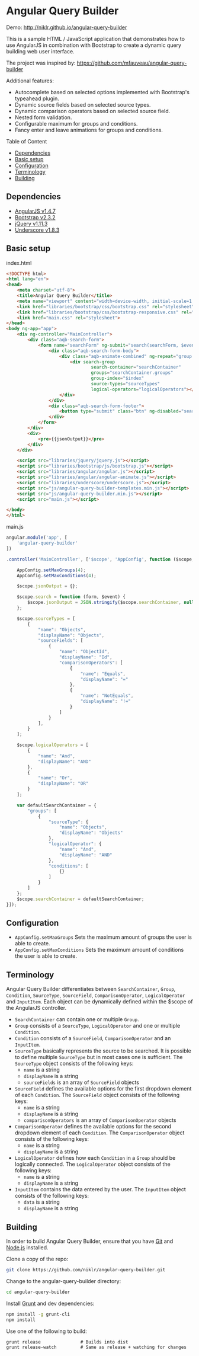 Angular Query Builder
=========

Demo: http://niklr.github.io/angular-query-builder

This is a sample HTML / JavaScript application that demonstrates how to use AngularJS in combination with Bootstrap to create a dynamic query building web user interface.

The project was inspired by: https://github.com/mfauveau/angular-query-builder

Additional features:
* Autocomplete based on selected options implemented with Bootstrap's typeahead plugin.
* Dynamic source fields based on selected source types.
* Dynamic comparison operators based on selected source field.
* Nested form validation.
* Configurable maximum for groups and conditions.
* Fancy enter and leave animations for groups and conditions.

Table of Content
* [Dependencies](#dependencies)
* [Basic setup](#basic_setup)
* [Configuration](#configuration)
* [Terminology](#terminology)
* [Building](#building)

## Dependencies <a name="dependencies"></a>

* [AngularJS v1.4.7](https://angularjs.org/)
* [Bootstrap v2.3.2](http://getbootstrap.com/2.3.2)
* [jQuery v1.11.3](https://jquery.com/)
* [Underscore v1.8.3](http://underscorejs.org/)

## Basic setup <a name="basic_setup"></a>

index.html

```html
<!DOCTYPE html>
<html lang="en">
<head>
    <meta charset="utf-8">
    <title>Angular Query Builder</title>
    <meta name="viewport" content="width=device-width, initial-scale=1.0">
    <link href="libraries/bootstrap/css/bootstrap.css" rel="stylesheet">
    <link href="libraries/bootstrap/css/bootstrap-responsive.css" rel="stylesheet">
    <link href="main.css" rel="stylesheet">
</head>
<body ng-app="app">
    <div ng-controller="MainController">
        <div class="aqb-search-form">
            <form name="searchForm" ng-submit="search(searchForm, $event)">
                <div class="aqb-search-form-body">
                    <div class="aqb-animate-combined" ng-repeat="group in searchContainer.groups | orderBy:'index'">
                        <div search-group
                                search-container="searchContainer"
                                groups="searchContainer.groups"
                                group-index="$index"
                                source-types="sourceTypes"
                                logical-operators="logicalOperators"></div>
                    </div>
                </div>
                <div class="aqb-search-form-footer">
                    <button type="submit" class="btn" ng-disabled="searchForm.$invalid">Search</button>
                </div>
            </form>
        </div>
        <div>
            <pre>{{jsonOutput}}</pre>
        </div>        
    </div>

    <script src="libraries/jquery/jquery.js"></script>
    <script src="libraries/bootstrap/js/bootstrap.js"></script>
    <script src="libraries/angular/angular.js"></script>
    <script src="libraries/angular/angular-animate.js"></script>
    <script src="libraries/underscore/underscore.js"></script>
    <script src="js/angular-query-builder-templates.min.js"></script>
    <script src="js/angular-query-builder.min.js"></script>
    <script src="main.js"></script>

</body>
</html>
```

main.js

```js
angular.module('app', [
    'angular-query-builder'
])

.controller('MainController', ['$scope', 'AppConfig', function ($scope, AppConfig) {

    AppConfig.setMaxGroups(4);
    AppConfig.setMaxConditions(4);

    $scope.jsonOutput = {};

    $scope.search = function (form, $event) {
        $scope.jsonOutput = JSON.stringify($scope.searchContainer, null, 4);
    };

    $scope.sourceTypes = [
        {
            "name": "Objects",
            "displayName": "Objects",
            "sourceFields": [
                {
                    "name": "ObjectId",
                    "displayName": "Id",
                    "comparisonOperators": [
                        {
                            "name": "Equals",
                            "displayName": "="
                        },
                        {
                            "name": "NotEquals",
                            "displayName": "!="
                        }
                    ]
                }
            ],
        }
    ];

    $scope.logicalOperators = [
        {
            "name": "And",
            "displayName": "AND"
        },
        {
            "name": "Or",
            "displayName": "OR"
        }
    ];

    var defaultSearchContainer = {
        "groups": [
            {
                "sourceType": {
                    "name": "Objects",
                    "displayName": "Objects"
                },
                "logicalOperator": {
                    "name": "And",
                    "displayName": "AND"
                },                
                "conditions": [
                    {}
                ]
            }
        ]
    };
    $scope.searchContainer = defaultSearchContainer;
}]);
```

## Configuration <a name="configuration"></a>

* `AppConfig.setMaxGroups` Sets the maximum amount of groups the user is able to create.
* `AppConfig.setMaxConditions` Sets the maximum amount of conditions the user is able to create.

## Terminology <a name="terminology"></a>

Angular Query Builder differentiates between `SearchContainer`, `Group`, `Condition`, `SourceType`, `SourceField`, `ComparisonOperator`, `LogicalOperator` and `InputItem`. Each object can be dynamically defined within the $scope of the AngularJS controller.

* `SearchContainer` can contain one or multiple `Group`.
* `Group` consists of a `SourceType`, `LogicalOperator` and one or multiple `Condition`.
* `Condition` consists of a `SourceField`, `ComparisonOperator` and an `InputItem`.
* `SourceType` basically represents the source to be searched. It is possible to define multiple `SourceType` but in most cases one is sufficient. The `SourceType` object consists of the following keys:
  * `name` is a string
  * `displayName` is a string
  * `sourceFields` is an array of `SourceField` objects
* `SourceField` defines the available options for the first dropdown element of each `Condition`. The `SourceField` object consists of the following keys:
  * `name` is a string
  * `displayName` is a string
  * `comparisonOperators` is an array of `ComparisonOperator` objects
* `ComparisonOperator` defines the available options for the second dropdown element of each `Condition`. The `ComparisonOperator` object consists of the following keys:
  * `name` is a string
  * `displayName` is a string
* `LogicalOperator` defines how each `Condition` in a `Group` should be logically connected. The `LogicalOperator` object consists of the following keys:
  * `name` is a string
  * `displayName` is a string  
* `InputItem` contains the data entered by the user. The `InputItem` object consists of the following keys:
  * `data` is a string
  * `displayName` is a string

## Building <a name="building"></a>

In order to build Angular Query Builder, ensure that you have [Git](https://git-scm.com/downloads) and [Node.js](https://nodejs.org/) installed.

Clone a copy of the repo:

```bash
git clone https://github.com/niklr/angular-query-builder.git
```

Change to the angular-query-builder directory:

```bash
cd angular-query-builder
```

Install [Grunt](https://gruntjs.com/) and dev dependencies:

```bash
npm install -g grunt-cli
npm install
```

Use one of the following to build:

```
grunt release               # Builds into dist
grunt release-watch         # Same as release + watching for changes
```
